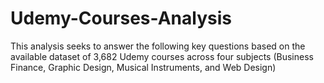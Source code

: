 # Udemy-Courses-Analysis
This analysis seeks to answer the following key questions based on the available dataset of 3,682 Udemy courses across four subjects (Business Finance, Graphic Design, Musical Instruments, and Web Design)
